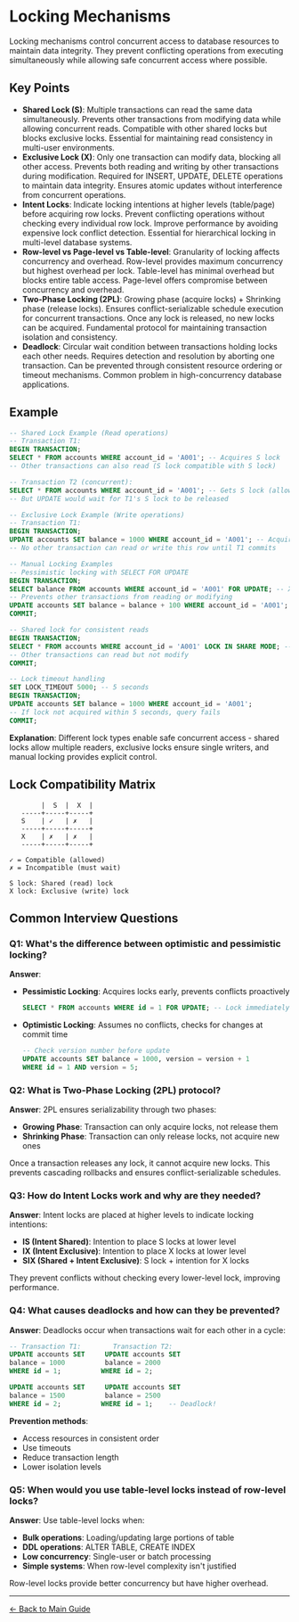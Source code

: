 # Locking Mechanisms

Locking mechanisms control concurrent access to database resources to maintain data integrity. They prevent conflicting operations from executing simultaneously while allowing safe concurrent access where possible.

## Key Points

- **Shared Lock (S)**: Multiple transactions can read the same data simultaneously. Prevents other transactions from modifying data while allowing concurrent reads. Compatible with other shared locks but blocks exclusive locks. Essential for maintaining read consistency in multi-user environments.
- **Exclusive Lock (X)**: Only one transaction can modify data, blocking all other access. Prevents both reading and writing by other transactions during modification. Required for INSERT, UPDATE, DELETE operations to maintain data integrity. Ensures atomic updates without interference from concurrent operations.
- **Intent Locks**: Indicate locking intentions at higher levels (table/page) before acquiring row locks. Prevent conflicting operations without checking every individual row lock. Improve performance by avoiding expensive lock conflict detection. Essential for hierarchical locking in multi-level database systems.
- **Row-level vs Page-level vs Table-level**: Granularity of locking affects concurrency and overhead. Row-level provides maximum concurrency but highest overhead per lock. Table-level has minimal overhead but blocks entire table access. Page-level offers compromise between concurrency and overhead.
- **Two-Phase Locking (2PL)**: Growing phase (acquire locks) + Shrinking phase (release locks). Ensures conflict-serializable schedule execution for concurrent transactions. Once any lock is released, no new locks can be acquired. Fundamental protocol for maintaining transaction isolation and consistency.
- **Deadlock**: Circular wait condition between transactions holding locks each other needs. Requires detection and resolution by aborting one transaction. Can be prevented through consistent resource ordering or timeout mechanisms. Common problem in high-concurrency database applications.

## Example

```sql
-- Shared Lock Example (Read operations)
-- Transaction T1:
BEGIN TRANSACTION;
SELECT * FROM accounts WHERE account_id = 'A001'; -- Acquires S lock
-- Other transactions can also read (S lock compatible with S lock)

-- Transaction T2 (concurrent):
SELECT * FROM accounts WHERE account_id = 'A001'; -- Gets S lock (allowed)
-- But UPDATE would wait for T1's S lock to be released

-- Exclusive Lock Example (Write operations)
-- Transaction T1:
BEGIN TRANSACTION;
UPDATE accounts SET balance = 1000 WHERE account_id = 'A001'; -- Acquires X lock
-- No other transaction can read or write this row until T1 commits

-- Manual Locking Examples
-- Pessimistic locking with SELECT FOR UPDATE
BEGIN TRANSACTION;
SELECT balance FROM accounts WHERE account_id = 'A001' FOR UPDATE; -- X lock
-- Prevents other transactions from reading or modifying
UPDATE accounts SET balance = balance + 100 WHERE account_id = 'A001';
COMMIT;

-- Shared lock for consistent reads
BEGIN TRANSACTION;
SELECT * FROM accounts WHERE account_id = 'A001' LOCK IN SHARE MODE; -- S lock
-- Other transactions can read but not modify
COMMIT;

-- Lock timeout handling
SET LOCK_TIMEOUT 5000; -- 5 seconds
BEGIN TRANSACTION;
UPDATE accounts SET balance = 1000 WHERE account_id = 'A001';
-- If lock not acquired within 5 seconds, query fails
COMMIT;
```

**Explanation**: Different lock types enable safe concurrent access - shared locks allow multiple readers, exclusive locks ensure single writers, and manual locking provides explicit control.

## Lock Compatibility Matrix

```
        |  S  |  X  | 
   -----+-----+-----+
   S    | ✓   | ✗   |
   -----+-----+-----+
   X    | ✗   | ✗   |
   -----+-----+-----+

✓ = Compatible (allowed)
✗ = Incompatible (must wait)

S lock: Shared (read) lock
X lock: Exclusive (write) lock
```

## Common Interview Questions

### Q1: What's the difference between optimistic and pessimistic locking?
**Answer**:
- **Pessimistic Locking**: Acquires locks early, prevents conflicts proactively
  ```sql
  SELECT * FROM accounts WHERE id = 1 FOR UPDATE; -- Lock immediately
  ```
- **Optimistic Locking**: Assumes no conflicts, checks for changes at commit time
  ```sql
  -- Check version number before update
  UPDATE accounts SET balance = 1000, version = version + 1 
  WHERE id = 1 AND version = 5;
  ```

### Q2: What is Two-Phase Locking (2PL) protocol?
**Answer**: 2PL ensures serializability through two phases:
- **Growing Phase**: Transaction can only acquire locks, not release them
- **Shrinking Phase**: Transaction can only release locks, not acquire new ones

Once a transaction releases any lock, it cannot acquire new locks. This prevents cascading rollbacks and ensures conflict-serializable schedules.

### Q3: How do Intent Locks work and why are they needed?
**Answer**: Intent locks are placed at higher levels to indicate locking intentions:
- **IS (Intent Shared)**: Intention to place S locks at lower level
- **IX (Intent Exclusive)**: Intention to place X locks at lower level
- **SIX (Shared + Intent Exclusive)**: S lock + intention for X locks

They prevent conflicts without checking every lower-level lock, improving performance.

### Q4: What causes deadlocks and how can they be prevented?
**Answer**: Deadlocks occur when transactions wait for each other in a cycle:
```sql
-- Transaction T1:        Transaction T2:
UPDATE accounts SET     UPDATE accounts SET 
balance = 1000          balance = 2000
WHERE id = 1;          WHERE id = 2;

UPDATE accounts SET     UPDATE accounts SET
balance = 1500          balance = 2500  
WHERE id = 2;          WHERE id = 1;    -- Deadlock!
```

**Prevention methods**:
- Access resources in consistent order
- Use timeouts
- Reduce transaction length
- Lower isolation levels

### Q5: When would you use table-level locks instead of row-level locks?
**Answer**: Use table-level locks when:
- **Bulk operations**: Loading/updating large portions of table
- **DDL operations**: ALTER TABLE, CREATE INDEX
- **Low concurrency**: Single-user or batch processing
- **Simple systems**: When row-level complexity isn't justified

Row-level locks provide better concurrency but have higher overhead.

---
[← Back to Main Guide](./README.md)
